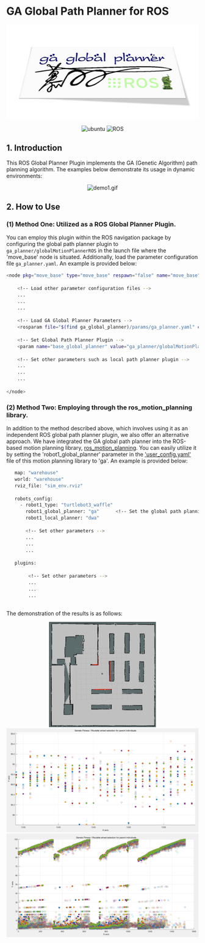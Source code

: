 # GA Global Path Planner for ROS

![GA_Planner](assets/GA_Planner.png)

<p align="center">
    <img width="100px" height="20px" src="https://img.shields.io/badge/Ubuntu-20.04-orange?logo=Ubuntu&Ubuntu-20.04"
        alt="ubuntu" />
    <img width="100px" height="20px" src="https://img.shields.io/badge/ROS-noetic-blue?logo=ROS&ROS=noetic" alt="ROS" />
</p>

## 1. Introduction

This ROS Global Planner Plugin implements the GA (Genetic Algorithm) path planning algorithm. The examples below demonstrate its usage in dynamic environments:

<div align="center">
  <img src="assets/ga_planner_demo.gif" alt="demo1.gif">
</div>


## 2. How to Use

### (1) Method One: Utilized as a ROS Global Planner Plugin.

You can employ this plugin within the ROS navigation package by configuring the global path planner plugin to `ga_planner/globalMotionPlannerROS` in the launch file where the 'move_base' node is situated. Additionally, load the parameter configuration file `ga_planner.yaml`. An example is provided below:

```bash
<node pkg="move_base" type="move_base" respawn="false" name="move_base" output="screen">

    <!-- Load other parameter configuration files -->
    ...
    ...
    ...

    <!-- Load GA Global Planner Parameters -->
    <rosparam file="$(find ga_global_planner)/params/ga_planner.yaml" command="load" />

    <!-- Set Global Path Planner Plugin -->
    <param name="base_global_planner" value="ga_planner/globalMotionPlannerROS" />

    <!-- Set other parameters such as local path planner plugin -->
    ...
    ...
    ...

</node>
```

### (2) Method Two: Employing through the ros_motion_planning library.

In addition to the method described above, which involves using it as an independent ROS global path planner plugin, we also offer an alternative approach. We have integrated the GA global path planner into the ROS-based motion planning library, [ros_motion_planning](https://github.com/ai-winter/ros_motion_planning). You can easily utilize it by setting the 'robot1_global_planner' parameter in the ['user_config.yaml'](https://github.com/ai-winter/ros_motion_planning/blob/master/src/user_config/user_config.yaml) file of this motion planning library to 'ga'. An example is provided below:

```bash
   map: "warehouse"
   world: "warehouse"
   rviz_file: "sim_env.rviz"

   robots_config:
     - robot1_type: "turtlebot3_waffle"
       robot1_global_planner: "ga"      <!-- Set the global path planning algorithm to GA -->
       robot1_local_planner: "dwa"

       <!-- Set other parameters -->
       ...
       ...
       ...

   plugins:

        <!-- Set other parameters -->
        ...
        ...
        ...
    
```

The demonstration of the results is as follows:

<div align="center">
  <img src="assets/ga_ros.gif" alt="demo2.gif" width="280"/> 
  <img src="assets/ga_fitness.png" alt="ga_fitness.png" width="520"/> 
</div>

<div align="center">
  <img src="assets/ga_fitness2.png" alt="ga_fitness2.png">
</div>
